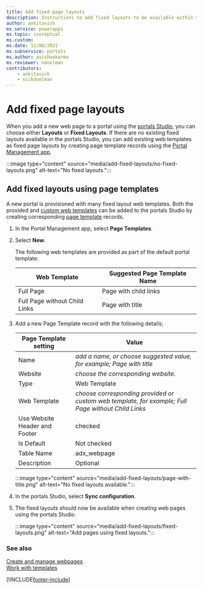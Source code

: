 ```yaml
---
title: Add fixed page layouts
description: Instructions to add fixed layouts to be available within the portals Studio.
author: ankitavish
ms.service: powerapps
ms.topic: conceptual
ms.custom: 
ms.date: 12/08/2021
ms.subservice: portals
ms.author: avishwakarma
ms.reviewer: ndoelman
contributors:
    - ankitavish
    - nickdoelman
---
```


# Add fixed page layouts

When you add a new web page to a portal using the [portals Studio](../portal-designer-anatomy.md), you can choose either **Layouts** or **Fixed Layouts**. If there are no existing fixed layouts available in the portals Studio, you can add existing web templates as fixed page layouts by creating page template records using the [Portal Management app](configure-portal.md).

:::image type="content" source="media/add-fixed-layouts/no-fixed-layouts.png" alt-text="No fixed layouts.":::

## Add fixed layouts using page templates

A new portal is provisioned with many fixed layout web templates. Both the provided and [custom web templates](../liquid/create-custom-template.md) can be added to the portals Studio by creating corresponding [page template](page-templates.md) records.

1. In the Portal Management app, select **Page Templates**.

1. Select **New**.

    The following web templates are provided as part of the default portal template:

    | Web Template | Suggested Page Template Name |
    | - | - |
    | Full Page | Page with child links |
    | Full Page without Child Links | Page with title |

1. Add a new Page Template record with the following details;

    | Page Template setting | Value |
    | - | - |
    | Name | *add a name, or choose suggested value, for example; Page with title* |
    | Website | *choose the corresponding website.* |
    | Type | Web Template |
    | Web Template | *choose corresponding provided or custom web template, for example; Full Page without Child Links* |
    | Use Website Header and Footer | checked |
    | Is Default | Not checked |
    | Table Name | adx_webpage |
    | Description | Optional |

    :::image type="content" source="media/add-fixed-layouts/page-with-title.png" alt-text="No fixed layouts available.":::

1. In the portals Studio, select **Sync configuration**.

1. The fixed layouts should now be available when creating web pages using the portals Studio.

    :::image type="content" source="media/add-fixed-layouts/fixed-layouts.png" alt-text="Add pages using fixed layouts.":::

### See also

[Create and manage webpages](../create-manage-webpages.md) <br>
[Work with templates](../work-with-templates.md)


[!INCLUDE[footer-include](../../../includes/footer-banner.md)]
